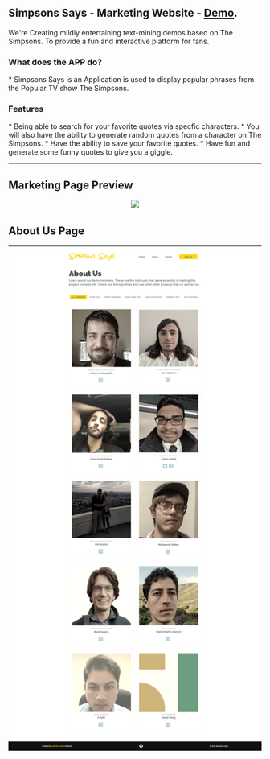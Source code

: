 <p><h2>Simpsons Says - Marketing Website - <a href="https://taslimy.github.io/marketing">Demo</a>.</h2></p>

<p>We're Creating mildly entertaining text-mining demos based on The Simpsons. To provide a fun and interactive platform for fans.</p>

<h3>What does the APP do?</h3>
* Simpsons Says is an Application is used to display popular phrases from the Popular TV show The Simpsons.

<h3>Features</h3>
* Being able to search for your favorite quotes via specfic characters.
* You will also have the ability to generate random quotes from a character on The Simpsons.
* Have the ability to save your favorite quotes.
* Have fun and generate some funny quotes to give you a giggle.

***

<h2>Marketing Page Preview</h2>
<p align="center"> <img src="https://raw.githubusercontent.com/simpson* says/buildweek3-simpsons-says-tas/master/design-file/sample-design.png" /> </p>

<h2>About Us Page</h2>
<p align="center"> <img src="https://raw.githubusercontent.com/simpson-says/buildweek3-simpsons-says-tas/master/design-file/about-design.jpg" /> </p>